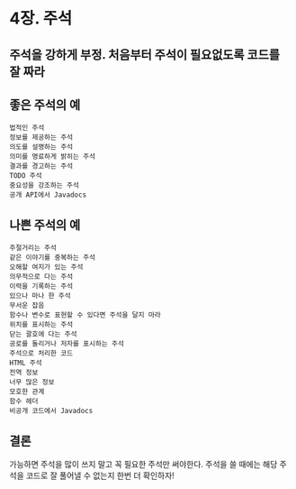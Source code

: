 # 4장. 주석

## 주석을 강하게 부정. 처음부터 주석이 필요없도록 코드를 잘 짜라

## 좋은 주석의 예
	법적인 주석
	정보를 제공하는 주석
	의도를 설명하는 주석
	의미를 명료하게 밝히는 주석
	결과를 경고하는 주석
	TODO 주석 
	중요성을 강조하는 주석 
	공개 API에서 Javadocs
  
## 나쁜 주석의 예
	주절거리는 주석
	같은 이야기를 중복하는 주석
	오해할 여지가 있는 주석
	의무적으로 다는 주석
	이력을 기록하는 주석
	있으나 마나 한 주석
	무서운 잡음
	함수나 변수로 표현할 수 있다면 주석을 달지 마라
	위치를 표시하는 주석
	닫는 괄호에 다는 주석
	공로를 돌리거나 저자를 표시하는 주석
	주석으로 처리한 코드
	HTML 주석
	전역 정보
	너무 많은 정보
	모호한 관계
	함수 헤더
	비공개 코드에서 Javadocs
  
## 결론
가능하면 주석을 많이 쓰지 말고 꼭 필요한 주석만 써야한다. 
주석을 쓸 때에는 해당 주석을 코드로 잘 풀어낼 수 없는지 한번 더 확인하자!
